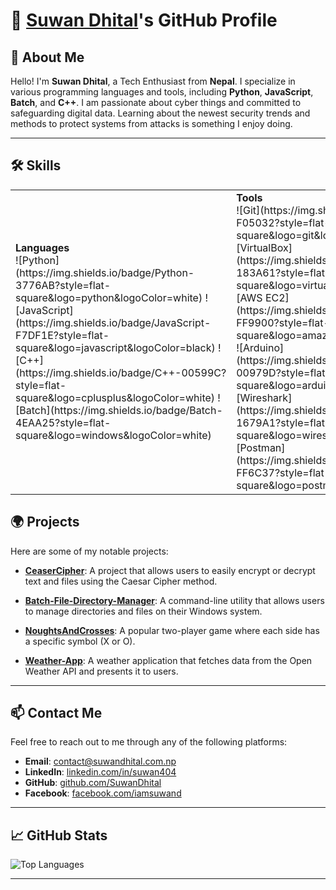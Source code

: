 # 🌟 [Suwan Dhital](https://suwandhital.com.np)'s GitHub Profile

## 👋 About Me

Hello! I'm **Suwan Dhital**, a Tech Enthusiast from **Nepal**. I specialize in various programming languages and tools, including **Python**, **JavaScript**, **Batch**, and **C++**. I am passionate about cyber things and committed to safeguarding digital data. Learning about the newest security trends and methods to protect systems from attacks is something I enjoy doing. 

---
## 🛠️ Skills

<table>
  <tr>
    <td>
      <strong>Languages</strong><br>
      ![Python](https://img.shields.io/badge/Python-3776AB?style=flat-square&logo=python&logoColor=white) 
      ![JavaScript](https://img.shields.io/badge/JavaScript-F7DF1E?style=flat-square&logo=javascript&logoColor=black) 
      ![C++](https://img.shields.io/badge/C++-00599C?style=flat-square&logo=cplusplus&logoColor=white) 
      ![Batch](https://img.shields.io/badge/Batch-4EAA25?style=flat-square&logo=windows&logoColor=white)
    </td>
    <td>
      <strong>Tools</strong><br>
      ![Git](https://img.shields.io/badge/Git-F05032?style=flat-square&logo=git&logoColor=white) 
      ![VirtualBox](https://img.shields.io/badge/VirtualBox-183A61?style=flat-square&logo=virtualbox&logoColor=white) 
      ![AWS EC2](https://img.shields.io/badge/AWS%20EC2-FF9900?style=flat-square&logo=amazonaws&logoColor=white) 
      ![Arduino](https://img.shields.io/badge/Arduino-00979D?style=flat-square&logo=arduino&logoColor=white) 
      ![Wireshark](https://img.shields.io/badge/Wireshark-1679A1?style=flat-square&logo=wireshark&logoColor=white) 
      ![Postman](https://img.shields.io/badge/Postman-FF6C37?style=flat-square&logo=postman&logoColor=white)
    </td>
    <td>
      <strong>Operating Systems</strong><br>
      ![Linux](https://img.shields.io/badge/Linux-FCC624?style=flat-square&logo=linux&logoColor=black) 
      ![Windows Server](https://img.shields.io/badge/Windows%20Server-0078D6?style=flat-square&logo=windows&logoColor=white)
    </td>
  </tr>
</table>

## 🌍 Projects

Here are some of my notable projects:

- **[CeaserCipher](https://github.com/SuwanDhital/CeaserCipher)**: A project that allows users to easily encrypt or decrypt text and files using the Caesar Cipher method.  

- **[Batch-File-Directory-Manager](https://github.com/SuwanDhital/Batch-File-Directory-Manager)**: A command-line utility that allows users to manage directories and files on their Windows system.  

- **[NoughtsAndCrosses](https://github.com/SuwanDhital/NoughtsAndCrosses)**: A popular two-player game where each side has a specific symbol (X or O).  
 
- **[Weather-App](https://github.com/SuwanDhital/Weather-App)**: A weather application that fetches data from the Open Weather API and presents it to users.  

---

## 📫 Contact Me

Feel free to reach out to me through any of the following platforms:

- **Email**: [contact@suwandhital.com.np](mailto:contact@suwandhital.com.np)
- **LinkedIn**: [linkedin.com/in/suwan404](https://www.linkedin.com/in/suwan404)
- **GitHub**: [github.com/SuwanDhital](https://github.com/SuwanDhital)
- **Facebook**: [facebook.com/iamsuwand](https://www.facebook.com/iamsuwand)

---

## 📈 GitHub Stats

![Top Languages](https://github-readme-stats.vercel.app/api/top-langs/?username=SuwanDhital&layout=compact&theme=radical)

---
